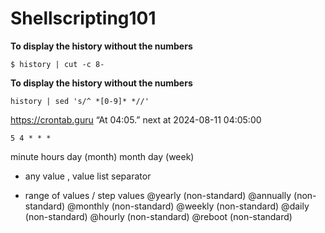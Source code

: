 # Shellscripting101
**To display the history without the numbers**
```
$ history | cut -c 8-
```
**To display the history without the numbers**
```
history | sed 's/^ *[0-9]* *//'
```
https://crontab.guru
“At 04:05.”
next at 2024-08-11 04:05:00
```
5 4 * * *
```
minute hours day (month) month day (week)
*	any value
,	value list separator
-	range of values
/	step values
@yearly	(non-standard)
@annually	(non-standard)
@monthly	(non-standard)
@weekly	(non-standard)
@daily	(non-standard)
@hourly	(non-standard)
@reboot	(non-standard)
